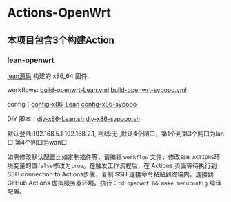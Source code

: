 # Actions-OpenWrt

## 本项目包含3个构建Action

### lean-openwrt
[lean源码](https://github.com/coolsnowwolf/lede) 构建的 x86_64 固件. 

workflows: [build-openwrt-Lean.yml](https://github.com/sypopo/Actions-OpenWrt/blob/master/.github/workflows/build-openwrt-Lean.yml)   [build-openwrt-sypopo.yml](https://github.com/sypopo/Actions-OpenWrt/blob/master/.github/workflows/build-openwrt-sypopo.yml)

config：[config-x86-Lean](https://github.com/sypopo/diy/blob/master/config-x86-Lean)   [config-x86-sypopo](https://github.com/sypopo/diy/blob/master/config-x86-sypopo)

DIY 脚本：[diy-x86-Lean.sh](https://github.com/sypopo/diy/blob/master/diy-x86-Lean.sh)   [diy-x86-sypopo.sh](https://github.com/sypopo/diy/blob/master/diy-x86-sypopo.sh)


 
 
 默认登陆:192.168.5.1  192.168.2.1, 密码:无 ,默认4个网口，第1个到第3个网口为lan口,第4个网口为wan口


如需修改默认配置比如定制插件等，请编辑 `workflow` 文件，修改`SSH_ACTIONS`环境变量的值`false`修改为`true`。在触发工作流程后，在 Actions 页面等待执行到SSH connection to Actions步骤，复制 SSH 连接命令粘贴到终端内，连接到 GitHub Ac­tions 虚拟服务器环境。执行：`cd openwrt && make menuconfig` 编译配置。

